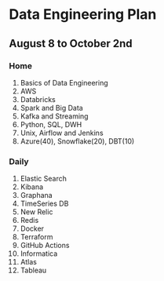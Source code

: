 
# Data Engineering Plan

## August 8 to October 2nd

### Home

1. Basics of  Data Engineering  
2. AWS
3. Databricks
4. Spark and Big Data
5. Kafka and Streaming
6. Python, SQL, DWH
7. Unix, Airflow and Jenkins
8. Azure(40), Snowflake(20), DBT(10)


### Daily

1. Elastic Search
2. Kibana
3. Graphana
4. TimeSeries DB
5. New Relic
6. Redis
7. Docker
8. Terraform
9. GitHub Actions
10. Informatica
11. Atlas
12. Tableau

